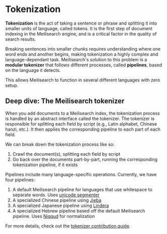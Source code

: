 # Tokenization

**Tokenization** is the act of taking a sentence or phrase and splitting it into smaller units of language, called tokens. It is the first step of document indexing in the Meilisearch engine, and is a critical factor in the quality of search results.

Breaking sentences into smaller chunks requires understanding where one word ends and another begins, making tokenization a highly complex and language-dependant task. Meilisearch's solution to this problem is a **modular tokenizer** that follows different processes, called **pipelines**, based on the language it detects.

This allows Meilisearch to function in several different languages with zero setup.

## Deep dive: The Meilisearch tokenizer

When you add documents to a Meilisearch index, the tokenization process is handled by an abstract interface called the tokenizer. The tokenizer is responsible for splitting each field by script (e.g., Latin alphabet, Chinese hanzi, etc.). It then applies the corresponding pipeline to each part of each field.

We can break down the tokenization process like so:

1. Crawl the document(s), splitting each field by script
2. Go back over the documents part-by-part, running the corresponding tokenization pipeline, if it exists

Pipelines include many language-specific operations. Currently, we have four pipelines:

1. A default Meilisearch pipeline for languages that use whitespace to separate words. Uses [unicode segmenter](https://github.com/unicode-rs/unicode-segmentation)
2. A specialized Chinese pipeline using [Jieba](https://github.com/messense/jieba-rs)
3. A specialized Japanese pipeline using [Lindera](https://github.com/lindera-morphology/lindera)
4. A specialized Hebrew pipeline based off the default Meilisearch pipeline. Uses [Niqqud](https://docs.rs/niqqud/latest/niqqud/) for normalization

For more details, check out the [tokenizer contribution guide](https://github.com/meilisearch/charabia/blob/main/CONTRIBUTING.md).
